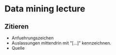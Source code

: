 # Data mining lecture

## Zitieren

- Anfuehrungszeichen
- Auslassungen mittendrin mit "[...]" kennzeichnen.
- Quelle